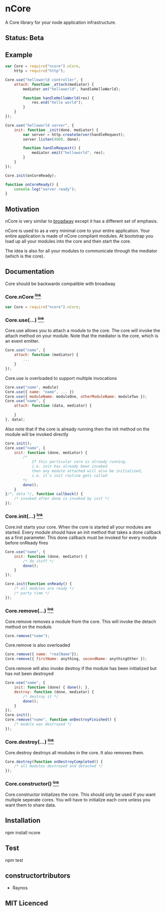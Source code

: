 # nCore <!-- [![Build Status][1]][2] -->

A Core library for your node application infrastructure.

## Status: Beta

## Example
```javascript
var Core = require("ncore").nCore,
	http = require("http");

Core.use("helloworld controller", {
	attach: function _attach(mediator) {
		mediator.on("helloworld", handleHelloWorld);

		function handleHelloWorld(res) {
			res.end("hello world");
		}
	}
});

Core.use("helloworld server", {
	init: function _init(done, mediator) {
		var server = http.createServer(handleRequest);
		server.listen(4000, done);

		function handleRequest() {
			mediator.emit("helloworld", res);
		}
	}
});

Core.init(onCoreReady);

function onCoreReady() {
	console.log("server ready");
}
```

## Motivation

nCore is very similar to [broadway][3] except it has a different set of emphasis.

nCore is used to as a very minimal core to your entire application. Your entire application is made of nCore compliant modules. At bootstrap you load up all your modules into the core and then start the core.

The idea is also for all your modules to communicate through the mediator (which is the core).

## Documentation

Core should be backwards compatible with broadway

### Core.nCore <a name="core.ncore" href="#core.ncore"><small><sup>link</sup></small></a>

```javascript
var Core = require("ncore").nCore;
```

### Core.use(...) <a name="core.use" href="#core.use"><small><sup>link</sup></small></a>

Core.use allows you to attach a module to the core. The core will invoke the attach method on your module. Note that the mediator is the core, which is an event emitter.

```javascript
Core.use("name", {
	attach: function (mediator) {
		...
	}
});
```

Core.use is overloaded to support multiple invocations

```javascript
Core.use("name", module)
Core.use({ name: "name", ... })
Core.use({ moduleName: moduleOne, otherModuleName: moduleTwo });
Core.use("name", {
	attach: function (data, mediator) {
		
	}
}, data);
```

Also note that if the core is already running then the init method on the module will be invoked directly

```javascript
Core.init();
Core.use("name", {
	init: function (done, mediator) {
		/*
			If this particular core is already running.
			i.e. init has already been invoked
			then any module attached will also be initialized,
			i.e. it's init routine gets called
		*/
		done();
	}
}/*, data */, function callback() {
	/* invoked after done is invoked by init */
});
```

### Core.init(...) <a name="core.init" href="#core.init"><small><sup>link</sup></small></a>

Core.init starts your core. When the core is started all your modules are started. Every module should have an init method that takes a done callback as a first parameter. This done callback must be invoked for every module before onReady fires

```javascript
Core.use("name", {
	init: function (done, mediator) {
		/* do stuff */
		done();
	}
});

Core.init(function onReady() {
	/* all modules are ready */
	/* party time */
});
```

### Core.remove(...) <a name="core.remove" href="#core.remove"><small><sup>link</sup></small></a>

Core.remove removes a module from the core. This will invoke the detach method on the module.

```javascript	
Core.remove("name");
```

Core.remove is also overloaded

```javascript
Core.remove({ name: "realName"});
Core.remove({ firstName: anything, secondName: anythingOther });
```

Core.remove will also invoke destroy if the module has been initialized but has not been destroyed

```javascript
Core.use("name", {
	init: function (done) { done(); },
	destroy: function (done, mediator) {
		/* destroy it */
		done();
	}
});
Core.init();
Core.remove("name", function onDestroyFinished() {
	/* module was destroyed */
});
```

### Core.destroy(...) <a name="core.destroy" href="#core.destroy"><small><sup>link</sup></small></a>

Core.destroy destroys all modules in the core. It also removes them.

```javascript
Core.destroy(function onDestroyCompleted() {
	/* all modules destroyed and detached */
});
```

### Core.constructor() <a name="core.constructor" href="#core.constructor"><small><sup>link</sup></small></a>

Core.constructor initializes the core. This should only be used if you want multiple seperate cores. You will have to initialize each core unless you want them to share data.

## Installation

npm install ncore

## Test

npm test

## constructortributors

 - Raynos

## MIT Licenced

  [1]: https://secure.travis-ci.org/Raynos/ncore.png
  [2]: http://travis-ci.org/Raynos/ncore
  [3]: https://github.com/flatiron/broadway
